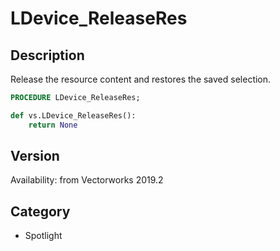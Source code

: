 # LDevice_ReleaseRes

## Description
Release the resource content and restores the saved selection.

```pascal
PROCEDURE LDevice_ReleaseRes;
```

```python
def vs.LDevice_ReleaseRes():
    return None
```

## Version
Availability: from Vectorworks 2019.2

## Category
* Spotlight

